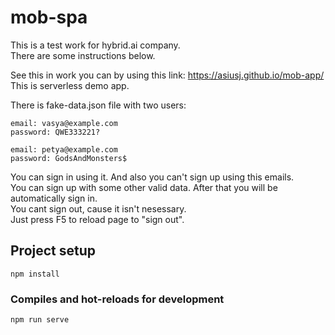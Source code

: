# mob-spa
This is a test work for hybrid.ai company.  
There are some instructions below.

See this in work you can by using this link: https://asiusj.github.io/mob-app/  
This is serverless demo app.

There is fake-data.json file with two users:
```
email: vasya@example.com  
password: QWE333221?
```
```
email: petya@example.com  
password: GodsAndMonsters$
```
You can sign in using it. And also you can't sign up using this emails.  
You can sign up with some other valid data. After that you will be automatically sign in.  
You cant sign out, cause it isn't nesessary.  
Just press F5 to reload page to "sign out".  

## Project setup
```
npm install
```
### Compiles and hot-reloads for development
```
npm run serve
```